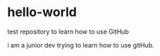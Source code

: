 # hello-world
test repository to learn how to use GitHub

i am a junior dev trying to learn how to use gitHub.
